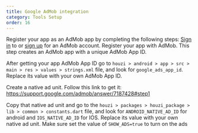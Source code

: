 ```yaml
---
title: Google AdMob integration
category: Tools Setup
order: 16
---
```


Register your app as an AdMob app by completing the following steps:
[Sign in](https://admob.google.com/home/) to or [sign up](https://support.google.com/admob/answer/7356219) for an AdMob account.
Register your app with AdMob. This step creates an AdMob app with a unique AdMob App ID.

After getting your app AdMob App ID go to `houzi > android > app > src > main > res > values > strings.xml` file, and look for `google_ads_app_id`. Replace its value with your own AdMob App ID.

Create a native ad unit. Follow this link to get it: https://support.google.com/admob/answer/7187428#step1

Copy that native ad unit and go to the `houzi > packages > houzi_package > lib > common > constants.dart` file, and look for `ANDROID_NATIVE_AD_ID` for android and `IOS_NATIVE_AD_ID` for IOS. Replace its value with your own native ad unit.
Make sure set the value of `SHOW_ADS=true` to turn on the ads